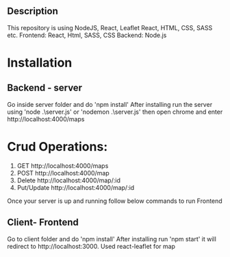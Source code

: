 ## Description

This repository is using NodeJS, React, Leaflet React, HTML, CSS, SASS etc.
Frontend: React, Html, SASS, CSS
Backend: Node.js

# Installation

## Backend - server
Go inside server folder and do 'npm install'
After installing  run the server using 'node .\server.js' or 'nodemon .\server.js' then open chrome and enter http://localhost:4000/maps

# Crud Operations:
1. GET http://localhost:4000/maps
2. POST http://localhost:4000/map
3. Delete http://localhost:4000/map/:id 
4. Put/Update http://localhost:4000/map/:id 


Once your server is up and running follow below commands to run Frontend

## Client- Frontend 
Go to client folder and do 'npm install'
After installing  run 'npm start' it will redirect to http://localhost:3000. 
Used react-leaflet for map



